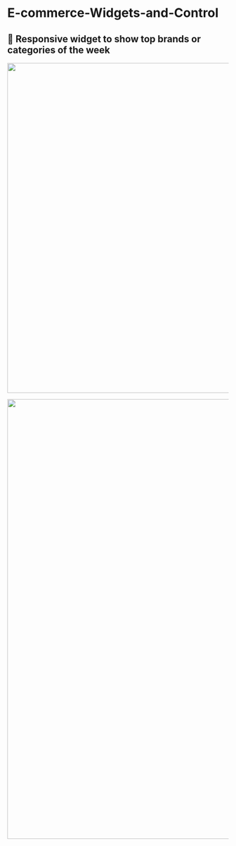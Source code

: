 # E-commerce-Widgets-and-Control
## :file_folder: Responsive widget to show top brands or categories of the week
<p align="center">
  <img width="750" src="https://i.ibb.co/hCvSVfs/ezgif-com-video-to-gif.gif">
</p>

<p align="center">
  <img width="1000" src="https://i.ibb.co/T02WxHB/download.png">
</p>


